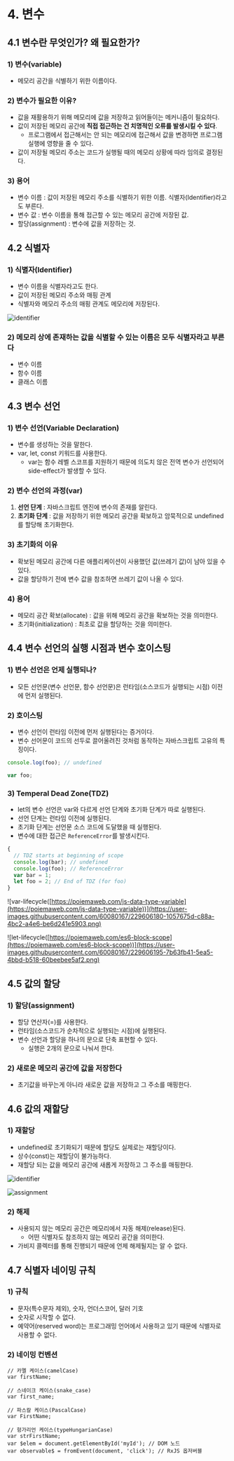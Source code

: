 # 4. 변수

## 4.1 변수란 무엇인가? 왜 필요한가?

### 1) 변수(variable)

- 메모리 공간을 식별하기 위한 이름이다.

### 2) 변수가 필요한 이유?

- 값을 재활용하기 위해 메모리에 값을 저장하고 읽어들이는 메커니즘이 필요하다.
- 값이 저장된 메모리 공간에 **직접 접근하는 건 치명적인 오류를 발생시킬 수 있다**.
    - 프로그램에서 접근해서는 안 되는 메모리에 접근해서 값을 변경하면 프로그램 실행에 영향을 줄 수 있다.
- 값이 저장될 메모리 주소는 코드가 실행될 때의 메모리 상황에 따라 임의로 결정된다.

### 3) 용어

- 변수 이름 : 값이 저장된 메모리 주소를 식별하기 위한 이름. 식별자(Identifier)라고도 부른다.
- 변수 값 : 변수 이름을 통해 접근할 수 있는 메모리 공간에 저장된 값.
- 할당(assignment) : 변수에 값을 저장하는 것.

## 4.2 식별자

### 1) 식별자(Identifier)

- 변수 이름을 식별자라고도 한다.
- 값이 저장된 메모리 주소와 매핑 관계
- 식별자와 메모리 주소의 매핑 관계도 메모리에 저장된다.

![identifier](https://user-images.githubusercontent.com/60080167/229606088-d552cbdf-1ebb-4421-99c2-7a43862e55ad.png)

### 2) 메모리 상에 존재하는 값을 식별할 수 있는 이름은 모두 식별자라고 부른다

- 변수 이름
- 함수 이름
- 클래스 이름

## 4.3 변수 선언

### 1) 변수 선언(Variable Declaration)

- 변수를 생성하는 것을 말한다.
- var, let, const 키워드를 사용한다.
    - var는 함수 레벨 스코프를 지원하기 때문에 의도치 않은 전역 변수가 선언되어 side-effect가 발생할 수 있다.

### 2) 변수 선언의 과정(var)

1. **선언 단계** : 자바스크립트 엔진에 변수의 존재를 알린다.
2. **초기화 단계** : 값을 저장하기 위한 메모리 공간을 확보하고 암묵적으로 undefined를 할당해 초기화한다.

### 3) 초기화의 이유

- 확보된 메모리 공간에 다른 애플리케이션이 사용했던 값(쓰레기 값)이 남아 있을 수 있다.
- 값을 할당하기 전에 변수 값을 참조하면 쓰레기 값이 나올 수 있다.

### 4) 용어

- 메모리 공간 확보(allocate) : 값을 위해 메모리 공간을 확보하는 것을 의미한다.
- 초기화(initialization) : 최초로 값을 할당하는 것을 의미한다.

## 4.4 변수 선언의 실행 시점과 변수 호이스팅

### 1) 변수 선언은 언제 실행되나?

- 모든 선언문(변수 선언문, 함수 선언문)은 런타임(소스코드가 실행되는 시점) 이전에 먼저 실행된다.

### 2) 호이스팅

- 변수 선언이 런타임 이전에 먼저 실행된다는 증거이다.
- 변수 선어문이 코드의 선두로 끌어올려진 것처럼 동작하는 자바스크립트 고유의 특징이다.

```jsx
console.log(foo); // undefined

var foo;
```

### 3) Temperal Dead Zone(TDZ)

- let의 변수 선언은 var와 다르게 선언 단계와 초기화 단계가 따로 실행된다.
- 선언 단계는 런타임 이전에 실행된다.
- 초기화 단계는 선언문 소스 코드에 도달했을 때 실행된다.
- 변수에 대한 접근은 `ReferenceError`를 발생시킨다.

```jsx
{
  // TDZ starts at beginning of scope
  console.log(bar); // undefined
  console.log(foo); // ReferenceError
  var bar = 1;
  let foo = 2; // End of TDZ (for foo)
}
```

![var-lifecycle([https://poiemaweb.com/js-data-type-variable](https://poiemaweb.com/js-data-type-variable))](https://user-images.githubusercontent.com/60080167/229606180-1057675d-c88a-4bc2-a4e6-be6d241e5903.png)

![let-lifecycle([https://poiemaweb.com/es6-block-scope](https://poiemaweb.com/es6-block-scope))](https://user-images.githubusercontent.com/60080167/229606195-7b63fb41-5ea5-4bbd-b518-60beebee5af2.png)

## 4.5 값의 할당

### 1) 할당(assignment)

- 할당 연산자(=)를 사용한다.
- 런타임(소스코드가 순차적으로 실행되는 시점)에 실행된다.
- 변수 선언과 할당을 하나의 문으로 단축 표현할 수 있다.
    - 실행은 2개의 문으로 나눠서 한다.

### 2) 새로운 메모리 공간에 값을 저장한다

- 초기값을 바꾸는게 아니라 새로운 값을 저장하고 그 주소를 매핑한다.

## 4.6 값의 재할당

### 1) 재할당

- undefined로 초기화되기 때문에 할당도 실제로는 재할당이다.
- 상수(const)는 재할당이 불가능하다.
- 재할당 되는 값을 메모리 공간에 새롭게 저장하고 그 주소를 매핑한다.

![identifier](https://user-images.githubusercontent.com/60080167/229606088-d552cbdf-1ebb-4421-99c2-7a43862e55ad.png)


![assignment](https://user-images.githubusercontent.com/60080167/229606377-84f20526-5e2e-4624-9beb-ed90bf2d16f2.jpg)


### 2) 해제

- 사용되지 않는 메모리 공간은 메모리에서 자동 해제(release)된다.
    - 어떤 식별자도 참조하지 않는 메모리 공간을 의미한다.
- 가비지 콜렉터를 통해 진행되기 때문에 언제 해제될지는 알 수 없다.

## 4.7 식별자 네이밍 규칙

### 1) 규칙

- 문자(특수문자 제외), 숫자, 언더스코어, 달러 기호
- 숫자로 시작할 수 없다.
- 예약어(reserved word)는 프로그래밍 언어에서 사용하고 있기 때문에 식별자로 사용할 수 없다.

### 2) 네이밍 컨벤션

```
// 카멜 케이스(camelCase)
var firstName;

// 스네이크 케이스(snake_case)
var first_name;

// 파스칼 케이스(PascalCase)
var FirstName;

// 헝가리언 케이스(typeHungarianCase)
var strFirstName;
var $elem = document.getElementById('myId'); // DOM 노드
var observable$ = fromEvent(document, 'click'); // RxJS 옵저버블
```